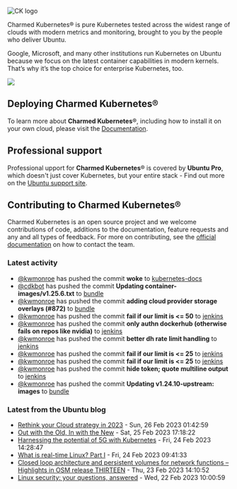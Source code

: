 ![CK logo](https://assets.ubuntu.com/v1/451d4cf4-Charmed+Kubernetes_RGB_onWhite_2022.svg)

Charmed Kubernetes® is pure Kubernetes tested across the widest range of clouds with modern metrics and monitoring, brought to you by the people who deliver Ubuntu.

Google, Microsoft, and many other institutions run Kubernetes on Ubuntu because we focus on the latest container capabilities in modern kernels. That’s why it’s the top choice for enterprise Kubernetes, too.

![](https://assets.ubuntu.com/v1/843c77b6-juju-at-a-glace.svg)

## Deploying Charmed Kubernetes®

To learn more about **Charmed Kubernetes**®, including how to install it on your own cloud, please visit the [Documentation][docs].

## Professional support

Professional upport for **Charmed Kubernetes**® is covered by **Ubuntu Pro**, which doesn't just cover Kubernetes, but your entire stack - Find out more on the [Ubuntu support site](https://ubuntu.com/support).

## Contributing to Charmed Kubernetes®

Charmed Kubernetes is an open source project and we welcome contributions of code, additions to the documentation, feature requests and any and all types of feedback. For more on contributing, see the [official documentation][get-in-touch] on how to contact the team.

<!-- LINKS -->
[docs]: https://ubuntu.com/kubernetes/docs
[get-in-touch]: https://ubuntu.com/kubernetes/docs/get-in-touch

### Latest activity

<!-- activity starts -->
 - [@kwmonroe](https://github.com/kwmonroe) has pushed the commit **woke** to [kubernetes-docs](https://github.com/charmed-kubernetes/kubernetes-docs)
 - [@cdkbot](https://github.com/cdkbot) has pushed the commit **Updating container-images/v1.25.6.txt** to [bundle](https://github.com/charmed-kubernetes/bundle)
 - [@kwmonroe](https://github.com/kwmonroe) has pushed the commit **adding cloud provider storage overlays (#872)** to [bundle](https://github.com/charmed-kubernetes/bundle)
 - [@kwmonroe](https://github.com/kwmonroe) has pushed the commit **fail if our limit is <= 50** to [jenkins](https://github.com/charmed-kubernetes/jenkins)
 - [@kwmonroe](https://github.com/kwmonroe) has pushed the commit **only authn dockerhub (otherwise fails on repos like nvidia)** to [jenkins](https://github.com/charmed-kubernetes/jenkins)
 - [@kwmonroe](https://github.com/kwmonroe) has pushed the commit **better dh rate limit handling** to [jenkins](https://github.com/charmed-kubernetes/jenkins)
 - [@kwmonroe](https://github.com/kwmonroe) has pushed the commit **fail if our limit is <= 25** to [jenkins](https://github.com/charmed-kubernetes/jenkins)
 - [@kwmonroe](https://github.com/kwmonroe) has pushed the commit **fail if our limit is <= 25** to [jenkins](https://github.com/charmed-kubernetes/jenkins)
 - [@kwmonroe](https://github.com/kwmonroe) has pushed the commit **hide token; quote multiline output** to [jenkins](https://github.com/charmed-kubernetes/jenkins)
 - [@kwmonroe](https://github.com/kwmonroe) has pushed the commit **Updating v1.24.10-upstream: images** to [bundle](https://github.com/charmed-kubernetes/bundle)
<!-- activity ends -->

<!-- roadmap starts -->

<!-- roadmap ends -->

### Latest from the Ubuntu blog

<!-- blog starts -->
* [Rethink your Cloud strategy in 2023](https://ubuntu.com//blog/rethink-your-cloud-strategy-in-2023) - Sun, 26 Feb 2023 01:42:59 
* [Out with the Old, In with the New](https://ubuntu.com//blog/meet-canonical-at-mwc-barcelona-2023) - Sat, 25 Feb 2023 17:18:22 
* [Harnessing the potential of 5G with Kubernetes](https://ubuntu.com//blog/harnessing-the-potential-of-5g-with-kubernetes) - Fri, 24 Feb 2023 14:28:47 
* [What is real-time Linux? Part I](https://ubuntu.com//blog/what-is-real-time-linux-i) - Fri, 24 Feb 2023 09:41:33 
* [Closed loop architecture and persistent volumes for network functions &#8211; Highlights in OSM release THIRTEEN](https://ubuntu.com//blog/closed-loop-architecture-and-persistent-volumes-for-network-functions-highlights-in-osm-release-thirteen) - Thu, 23 Feb 2023 14:10:52 
* [Linux security: your questions, answered](https://ubuntu.com//blog/linux-security-frequently-asked-questions) - Wed, 22 Feb 2023 10:00:59 
<!-- blog ends -->
